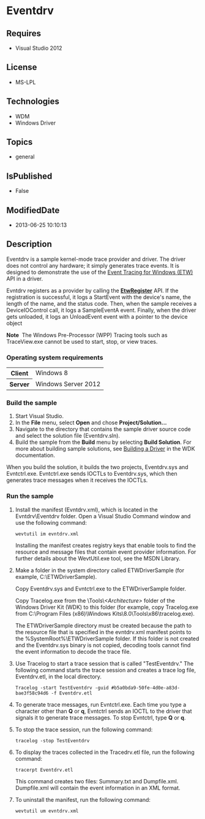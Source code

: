 # Eventdrv
## Requires
* Visual Studio 2012
## License
* MS-LPL
## Technologies
* WDM
* Windows Driver
## Topics
* general
## IsPublished
* False
## ModifiedDate
* 2013-06-25 10:10:13
## Description

<div id="mainSection">
<p></p>
<p>Eventdrv is a sample kernel-mode trace provider and driver. The driver does not control any hardware; it simply generates trace events. It is designed to demonstrate the use of the
<a href="http://msdn.microsoft.com/en-us/library/windows/hardware/ff545699">Event Tracing for Windows (ETW)</a> API in a driver.
</p>
<p>Evntdrv registers as a provider by calling the <a href="http://msdn.microsoft.com/en-us/library/windows/hardware/ff545603">
<b>EtwRegister</b></a> API. If the registration is successful, it logs a StartEvent with the device's name, the length of the name, and the status code. Then, when the sample receives a DeviceIOControl call, it logs a SampleEventA event. Finally, when the driver
 gets unloaded, it logs an UnloadEvent event with a pointer to the device object</p>
<p class="note"><b>Note</b>&nbsp;&nbsp;The Windows Pre-Processor (WPP) Tracing tools such as TraceView.exe cannot be used to start, stop, or view traces.
</p>
<p></p>
<h3>Operating system requirements</h3>
<table>
<tbody>
<tr>
<th>Client</th>
<td><dt>Windows&nbsp;8 </dt></td>
</tr>
<tr>
<th>Server</th>
<td><dt>Windows Server&nbsp;2012 </dt></td>
</tr>
</tbody>
</table>
<h3>Build the sample</h3>
<ol>
<li>Start Visual Studio. </li><li>In the <b>File</b> menu, select <b>Open</b> and chose <b>Project/Solution...</b>
</li><li>Navigate to the directory that contains the sample driver source code and select the solution file (Eventdrv.sln).
</li><li>Build the sample from the <b>Build</b> menu by selecting <b>Build Solution</b>. For more about building sample solutions, see
<a href="http://msdn.microsoft.com/en-us/library/windows/hardware/">Building a Driver</a> in the WDK documentation.
</li></ol>
<p>When you build the solution, it builds the two projects, Eventdrv.sys and Evntctrl.exe. Evntctrl.exe sends IOCTLs to Eventdrv.sys, which then generates trace messages when it receives the IOCTLs.
</p>
<h3>Run the sample</h3>
<ol>
<li>
<p>Install the manifest (Evntdrv.xml), which is located in the Evntdrv\Eventdrv folder. Open a Visual Studio Command window and use the following command:
</p>
<pre class="syntax"><code>wevtutil im evntdrv.xml</code></pre>
<p>Installing the manifest creates registry keys that enable tools to find the resource and message files that contain event provider information. For further details about the WevtUtil.exe tool, see the MSDN Library.</p>
</li><li>
<p>Make a folder in the system directory called ETWDriverSample (for example, C:\ETWDriverSample).
</p>
<p>Copy Eventdrv.sys and Evntctrl.exe to the ETWDriverSample folder.</p>
<p>Copy Tracelog.exe from the \Tools\<i>&lt;Architecture&gt;</i> folder of the Windows Driver Kit (WDK) to this folder (for example, copy Tracelog.exe from C:\Program Files (x86)\Windows Kits\8.0\Tools\x86\tracelog.exe).</p>
<p>The ETWDriverSample directory must be created because the path to the resource file that is specified in the evntdrv.xml manifest points to the %SystemRoot%\ETWDriverSample folder. If this folder is not created and the Eventdrv.sys binary is not copied,
 decoding tools cannot find the event information to decode the trace file.</p>
</li><li>
<p>Use Tracelog to start a trace session that is called &quot;TestEventdrv.&quot; The following command starts the trace session and creates a trace log file, Eventdrv.etl, in the local directory.</p>
<pre class="syntax"><code>Tracelog -start TestEventdrv -guid #b5a0bda9-50fe-4d0e-a83d-bae3f58c94d6 -f Eventdrv.etl</code></pre>
</li><li>
<p>To generate trace messages, run Evntctrl.exe. Each time you type a character other than
<b>Q</b> or <b>q</b>, Evntctrl sends an IOCTL to the driver that signals it to generate trace messages. To stop Evntctrl, type
<b>Q</b> or <b>q</b>.</p>
</li><li>
<p>To stop the trace session, run the following command:</p>
<pre class="syntax"><code>tracelog -stop TestEventdrv</code></pre>
</li><li>
<p>To display the traces collected in the Tracedrv.etl file, run the following command:
</p>
<pre class="syntax"><code>tracerpt Eventdrv.etl</code></pre>
<p>This command creates two files: Summary.txt and Dumpfile.xml. Dumpfile.xml will contain the event information in an XML format.</p>
</li><li>
<p>To uninstall the manifest, run the following command: </p>
<pre class="syntax"><code>wevtutil um evntdrv.xml</code></pre>
</li></ol>
</div>
